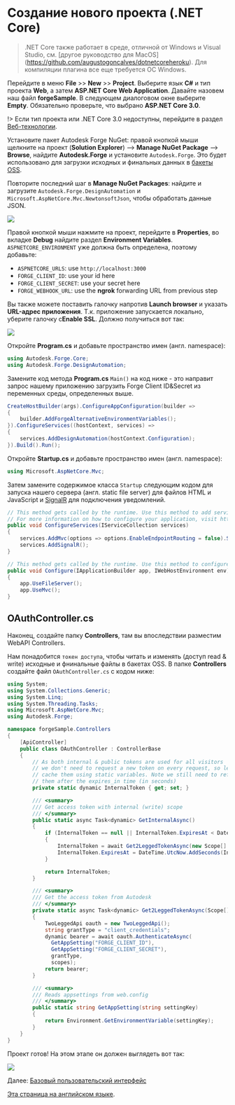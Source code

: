 # Создание нового проекта (.NET Core)

> .NET Core также работает в среде, отличной от Windows и Visual Studio, см. [другое руководство для MacOS] (https://github.com/augustogoncalves/dotnetcoreheroku). Для компиляции плагина все еще требуется ОС Windows.

Перейдите в меню **File** >> **New** >> **Project**. Выберите язык **C#** и тип проекта **Web**, а затем **ASP.NET Core Web Application**. Давайте назовем наш файл **forgeSample**. В следующем диалоговом окне выберите **Empty**. Обязательно проверьте, что выбрано **ASP.NET Core 3.0**.

!> Если тип проекта или .NET Core 3.0 недоступны, перейдите в раздел [Веб-технологии](environment/tools/netcore).

Установите пакет Autodesk Forge NuGet: правой кнопкой мыши щелкните на проект (**Solution Explorer**) --> **Manage NuGet Package** --> **Browse**, найдите **Autodesk.Forge** и установите `Autodesk.Forge`. Это будет использовано для загрузки исходных и финальных данных в [бакеты OSS](https://forge.autodesk.com/en/docs/data/v2/developers_guide/basics/).

Повторите последний шаг в **Manage NuGet Packages**: найдите и загрузите `Autodesk.Forge.DesignAutomation` и `Microsoft.AspNetCore.Mvc.NewtonsoftJson`, чтобы обработать данные JSON. 

![](_media/netcore/create_project.gif) 

Правой кнопкой мыши нажмите на проект, перейдите в **Properties**, во вкладке **Debug** найдите раздел **Environment Variables**. `ASPNETCORE_ENVIRONMENT` уже должна быть определена, поэтому добавьте:

- `ASPNETCORE_URLS`: use `http://localhost:3000`
- `FORGE_CLIENT_ID`: use your id here
- `FORGE_CLIENT_SECRET`: use your secret here
- `FORGE_WEBHOOK_URL`: use the **ngrok** forwarding URL from previous step

Вы также можете поставить галочку напротив **Launch browser** и указать **URL-адрес приложения**. Т.к. приложение запускается локально, уберите галочку с**Enable SSL**. Должно получиться вот так: 

![](_media/netcore/env_vars_da.png) 


Откройте **Program.cs** и добавьте пространство имен (англ. namespace):

```csharp
using Autodesk.Forge.Core;
using Autodesk.Forge.DesignAutomation;
```

Замените код метода **Program.cs** `Main()` на код ниже - это направит запрос нашему приложению загрузить Forge Client ID&Secret из переменных среды, определенных выше.

```csharp
CreateHostBuilder(args).ConfigureAppConfiguration(builder =>
{
    builder.AddForgeAlternativeEnvironmentVariables();
}).ConfigureServices((hostContext, services) =>
{
    services.AddDesignAutomation(hostContext.Configuration);
}).Build().Run();
```

Откройте **Startup.cs** и добавьте пространство имен (англ. namespace):

```csharp
using Microsoft.AspNetCore.Mvc;
```

Затем замените содержимое класса `Startup` следующим кодом для запуска нашего сервера (англ. static file server) для файлов HTML и JavaScript и [SignalR](https://docs.microsoft.com/en-us/aspnet/core/signalr/introduction?view=aspnetcore-2.2) для подключения уведомлений.

```csharp
// This method gets called by the runtime. Use this method to add services to the container.
// For more information on how to configure your application, visit https://go.microsoft.com/fwlink/?LinkID=398940
public void ConfigureServices(IServiceCollection services)
{
    services.AddMvc(options => options.EnableEndpointRouting = false).SetCompatibilityVersion(CompatibilityVersion.Version_3_0).AddNewtonsoftJson();
    services.AddSignalR();
}

// This method gets called by the runtime. Use this method to configure the HTTP request pipeline.
public void Configure(IApplicationBuilder app, IWebHostEnvironment env)
{
    app.UseFileServer();
    app.UseMvc();
}
```

## OAuthController.cs

Наконец, создайте папку **Controllers**, там вы впоследствии разместим WebAPI Controllers.

Нам понадобится `токен доступа`, чтобы читать и изменять (доступ read & write) исходные и фнинальные файлы в бакетах OSS. В папке **Controllers** создайте файл `OAuthController.cs` с кодом ниже:

```csharp
using System;
using System.Collections.Generic;
using System.Linq;
using System.Threading.Tasks;
using Microsoft.AspNetCore.Mvc;
using Autodesk.Forge;

namespace forgeSample.Controllers
{
    [ApiController]
    public class OAuthController : ControllerBase
    {
        // As both internal & public tokens are used for all visitors
        // we don't need to request a new token on every request, so let's
        // cache them using static variables. Note we still need to refresh
        // them after the expires_in time (in seconds)
        private static dynamic InternalToken { get; set; }

        /// <summary>
        /// Get access token with internal (write) scope
        /// </summary>
        public static async Task<dynamic> GetInternalAsync()
        {
            if (InternalToken == null || InternalToken.ExpiresAt < DateTime.UtcNow)
            {
                InternalToken = await Get2LeggedTokenAsync(new Scope[] { Scope.BucketCreate, Scope.BucketRead, Scope.BucketDelete, Scope.DataRead, Scope.DataWrite, Scope.DataCreate, Scope.CodeAll });
                InternalToken.ExpiresAt = DateTime.UtcNow.AddSeconds(InternalToken.expires_in);
            }

            return InternalToken;
        }

        /// <summary>
        /// Get the access token from Autodesk
        /// </summary>
        private static async Task<dynamic> Get2LeggedTokenAsync(Scope[] scopes)
        {
            TwoLeggedApi oauth = new TwoLeggedApi();
            string grantType = "client_credentials";
            dynamic bearer = await oauth.AuthenticateAsync(
              GetAppSetting("FORGE_CLIENT_ID"),
              GetAppSetting("FORGE_CLIENT_SECRET"),
              grantType,
              scopes);
            return bearer;
        }

        /// <summary>
        /// Reads appsettings from web.config
        /// </summary>
        public static string GetAppSetting(string settingKey)
        {
            return Environment.GetEnvironmentVariable(settingKey);
        }
    }
}
```

Проект готов! На этом этапе он должен выглядеть вот так: 

![](_media/designautomation/netcore/basefiles_step1.png) 

Далее: [Базовый пользовательский интерфейс](designautomation/html/)

[Эта страница на английском языке](https://learnforge.autodesk.io/#/environment/setup/netcore_da).
